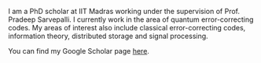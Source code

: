 I am a PhD scholar at IIT Madras working under the supervision of Prof. Pradeep Sarvepalli. I currently work in the area of quantum error-correcting codes. My areas of interest also include classical error-correcting codes, information theory, distributed storage and signal processing.

You can find my Google Scholar page [here](https://scholar.google.com/citations?hl=en&user=A2XSWuUAAAAJ&view_op=list_works&sortby=pubdate).
